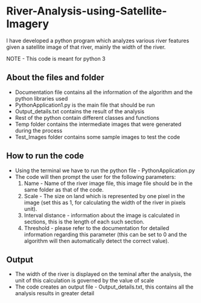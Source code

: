 # River-Analysis-using-Satellite-Imagery
I have developed a python program which analyzes various river features given a satellite image of that river, mainly the width of the river.

NOTE - This code is meant for python 3

## About the files and folder
- Documentation file contains all the information of the algorithm and the python libraries used
- PythonApplication1.py is the main file that should be run
- Output_details.txt contains the result of the analysis
- Rest of the python contain different classes and functions
- Temp folder contains the intermediate images that were generated during the process
- Test_Images folder contains some sample images to test the code

## How to run the code
- Using the terminal we have to run the python file - PythonApplication.py
- The code will then prompt the user for the following parameters:
  1. Name - Name of the river image file, this image file should be in the same folder as that of the code.
  2. Scale - The size on land which is represented by one pixel in the image (set this as 1, for calculating the width of the river in pixels unit).
  3. Interval distance - information about the image is calculated in sections, this is the length of each such section.
  4. Threshold - please refer to the documentation for detailed information regarding this parameter (this can be set to 0 and the algorithm will then automatically detect the correct value).

## Output
- The width of the river is displayed on the teminal after the analysis, the unit of this calculation is governed by the value of scale
- The code creates an output file - Output_details.txt, this contains all the analysis results in greater detail
